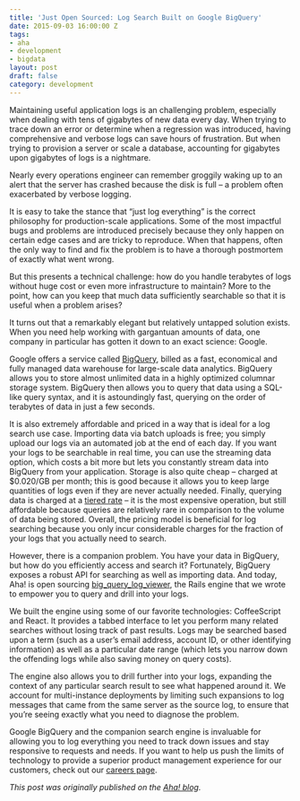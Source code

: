 ```yaml
---
title: 'Just Open Sourced: Log Search Built on Google BigQuery'
date: 2015-09-03 16:00:00 Z
tags:
- aha
- development
- bigdata
layout: post
draft: false
category: development
---
```


Maintaining useful application logs is an challenging problem, especially when dealing with tens of gigabytes of new data every day. When trying to trace down an error or determine when a regression was introduced, having comprehensive and verbose logs can save hours of frustration. But when trying to provision a server or scale a database, accounting for gigabytes upon gigabytes of logs is a nightmare.

Nearly every operations engineer can remember groggily waking up to an alert that the server has crashed because the disk is full – a problem often exacerbated by verbose logging.

It is easy to take the stance that “just log everything” is the correct philosophy for production-scale applications. Some of the most impactful bugs and problems are introduced precisely because they only happen on certain edge cases and are tricky to reproduce. When that happens, often the only way to find and fix the problem is to have a thorough postmortem of exactly what went wrong.

But this presents a technical challenge: how do you handle terabytes of logs without huge cost or even more infrastructure to maintain? More to the point, how can you keep that much data sufficiently searchable so that it is useful when a problem arises?

It turns out that a remarkably elegant but relatively untapped solution exists. When you need help working with gargantuan amounts of data, one company in particular has gotten it down to an exact science: Google.

Google offers a service called [BigQuery](https://cloud.google.com/bigquery/), billed as a fast, economical and fully managed data warehouse for large-scale data analytics. BigQuery allows you to store almost unlimited data in a highly optimized columnar storage system. BigQuery then allows you to query that data using a SQL-like query syntax, and it is astoundingly fast, querying on the order of terabytes of data in just a few seconds.

It is also extremely affordable and priced in a way that is ideal for a log search use case. Importing data via batch uploads is free; you simply upload our logs via an automated job at the end of each day. If you want your logs to be searchable in real time, you can use the streaming data option, which costs a bit more but lets you constantly stream data into BigQuery from your application. Storage is also quite cheap – charged at $0.020/GB per month; this is good because it allows you to keep large quantities of logs even if they are never actually needed. Finally, querying data is charged at a [tiered rate](https://cloud.google.com/bigquery/pricing#queries) – it is the most expensive operation, but still affordable because queries are relatively rare in comparison to the volume of data being stored. Overall, the pricing model is beneficial for log searching because you only incur considerable charges for the fraction of your logs that you actually need to search.

However, there is a companion problem. You have your data in BigQuery, but how do you efficiently access and search it? Fortunately, BigQuery exposes a robust API for searching as well as importing data. And today, Aha! is open sourcing [big_query_log_viewer](https://github.com/aha-app/bigquery-log-viewer), the Rails engine that we wrote to empower you to query and drill into your logs.

We built the engine using some of our favorite technologies: CoffeeScript and React. It provides a tabbed interface to let you perform many related searches without losing track of past results. Logs may be searched based upon a term (such as a user’s email address, account ID, or other identifying information) as well as a particular date range (which lets you narrow down the offending logs while also saving money on query costs).

The engine also allows you to drill further into your logs, expanding the context of any particular search result to see what happened around it. We account for multi-instance deployments by limiting such expansions to log messages that came from the same server as the source log, to ensure that you’re seeing exactly what you need to diagnose the problem.

Google BigQuery and the companion search engine is invaluable for allowing you to log everything you need to track down issues and stay responsive to requests and needs. If you want to help us push the limits of technology to provide a superior product management experience for our customers, check out our [careers page](http://www.aha.io/company/careers).

*This post was originally published on the [Aha! blog](http://blog.aha.io/index.php/just-open-sourced-log-search-built-on-google-bigquery/).*
